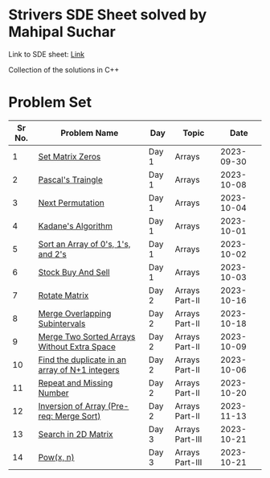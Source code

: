 # Strivers SDE Sheet solved by Mahipal Suchar

Link to SDE sheet: [Link](https://takeuforward.org/interviews/strivers-sde-sheet-top-coding-interview-problems/)

Collection of the solutions in C++

# Problem Set

| Sr No. | Problem Name                                                                                                                                                            | Day   | Topic               | Date       |
| ------ | ----------------------------------------------------------------------------------------------------------------------------------------------------------------------- | ----- | ------------------- | ---------- |
| 1      | [Set Matrix Zeros](https://github.com/its-mahi/striver_sde_sheet/blob/main/Day%201%20%3A%20Arrays/Set%20Matrix%20Zeros.cpp)                                                              | Day 1 | Arrays              | 2023-09-30 |
| 2      | [Pascal's Traingle](https://github.com/its-mahi/striver_sde_sheet/blob/main/Day%201%20%3A%20Arrays/Pascal's%20Triangle.cpp)                                                            | Day 1 | Arrays              | 2023-10-08 |
| 3      | [Next Permutation](https://github.com/its-mahi/striver_sde_sheet/blob/main/Day%201%20%3A%20Arrays/Next%20Permutation.cpp)                                                             | Day 1 | Arrays              | 2023-10-04 |
| 4      | [Kadane's Algorithm](https://github.com/its-mahi/striver_sde_sheet/blob/main/Day%201%20%3A%20Arrays/Maximum%20Subarray%20Sum%20(Kadane's%20Algorithm).cpp)                                                          | Day 1 | Arrays              | 2023-10-01 |
| 5      | [Sort an Array of 0's, 1's, and 2's](https://github.com/its-mahi/striver_sde_sheet/blob/main/Day%201%20%3A%20Arrays/Sort%20an%20array%20of%200's%2C%201's%20and%202's.cpp)                              | Day 1 | Arrays              | 2023-10-02 |
| 6      | [Stock Buy And Sell](https://github.com/its-mahi/striver_sde_sheet/blob/main/Day%201%20%3A%20Arrays/Stock%20Buy%20and%20Sell.cpp)                                                         | Day 1 | Arrays              | 2023-10-03 |
| 7      | [Rotate Matrix](https://github.com/its-mahi/striver_sde_sheet/blob/main/Day%202%20%3A%20Arrays%20Part%20II/Rotate%20Matrix.cpp)                                                                   | Day 2 | Arrays Part-II      | 2023-10-16 |
| 8      | [Merge Overlapping Subintervals](https://github.com/its-mahi/striver_sde_sheet/blob/main/Day%202%20%3A%20Arrays%20Part%20II/Merge%20Overlapping%20Subintervals.cpp)                                 | Day 2 | Arrays Part-II      | 2023-10-18 |
| 9      | [Merge Two Sorted Arrays Without Extra Space](https://github.com/its-mahi/striver_sde_sheet/blob/main/Day%202%20%3A%20Arrays%20Part%20II/Merge%20Two%20Sorted%20Arrays%20Without%20Extra%20Space.cpp)       | Day 2 | Arrays Part-II      | 2023-10-09 |
| 10     | [Find the duplicate in an array of N+1 integers](https://github.com/its-mahi/striver_sde_sheet/blob/main/Day%202%20%3A%20Arrays%20Part%20II/Find%20Duplicate%20in%20Array.cpp) | Day 2 | Arrays Part-II      | 2023-10-06 |
| 11     | [Repeat and Missing Number](https://github.com/its-mahi/striver_sde_sheet/blob/main/Day%202%20%3A%20Arrays%20Part%20II/Missing%20And%20Repeating%20Numbers.cpp)                                           | Day 2 | Arrays Part-II      | 2023-10-20 |
| 12     | [Inversion of Array (Pre-req: Merge Sort)](https://github.com/its-mahi/striver_sde_sheet/blob/main/Day%202%20%3A%20Arrays%20Part%20II/Inversion%20of%20Array%20(Pre-req%3A%20Merge%20Sort))                                           | Day 2 | Arrays Part-II      | 2023-11-13 |
| 13     | [Search in 2D Matrix](https://github.com/its-mahi/striver_sde_sheet/blob/main/Day%203%20%3A%20Arrays%20Part-III/Search%20in%202D%20Matrix.cpp)                                           | Day 3 | Arrays Part-III      | 2023-10-21 |
| 14     | [Pow(x, n)](https://github.com/its-mahi/striver_sde_sheet/blob/main/Day%203%20%3A%20Arrays%20Part-III/pow(x%2C%20n).cpp)                                           | Day 3 | Arrays Part-III      | 2023-10-21 |
